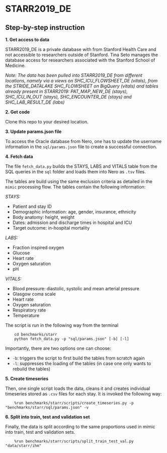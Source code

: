 # STARR2019_DE

## Step-by-step instruction

**1. Get access to data**

STARR2019_DE is a private database with from Stanford Health Care and not accessible
to researchers outside of Stanford. Tina Seto manages the database access for
researchers associated with the Stanford School of Medicine.

*Note: The data has been pulled into STARR2019_DE from different locations, namely via a views* 
*on SHC_ICU_FLOWSHEET_DE (vitals), from the STRIDE_DATALAKE SHC_FLOWSHEET on BigQuery (vitals) and*
*tables already present in STARR2019: PAT_MAP_NEW_DE (stays), SHC_ICU_IN_OUT (stays),* 
*SHC_ENCOUNTER_DE (stays) and SHC_LAB_RESULT_DE (labs)*
   
**2. Get code**
    
Clone this repo to your desired location.

    
**3. Update params.json file**

To access the Oracle database from Nero, one has to update the username information
in the `sql/params.json` file to create a successful connection.

**4. Fetch data**

The file `fetch_data.py` builds the STAYS, LABS and VITALS table from the SQL queries
in the `sql` folder and loads them into Nero as `.tsv` files.

The tables are build using the same exclusion criteria as detailed in the `mimic`
processing flow. The tables contain the following information:

*STAYS:*
- Patient and stay ID
- Demographic information: age, gender, insurance, ethnicity
- Body anatomy: height, weight
- Dates: admission and discharge times in hospital and ICU
- Target outcome: in-hospital mortality
    
*LABS:*
- Fraction inspired oxygen
- Glucose
- Heart rate
- Oxygen saturation
- pH
    
*VITALS:*
- Blood pressure: diastolic, systolic and mean arterial pressure
- Glasgow coma scale
- Heart rate
- Oxygen saturation
- Respiratory rate
- Temperature
    
The script is run in the following way from the terminal

        cd benchmarks/starr
        python fetch_data.py -p "sql/params.json" [-b] [-l]

Importantly, there are two options one can choose:
- `-b`: triggers the script to first build the tables from scratch again
- `-l`: suppresses the loading of the tables (in case one only wants to rebuild the tables)

**5. Create timeseries**

Then, one single script loads the data, cleans it and creates individual timeseries
stored as `.csv` files for each stay. It is invoked the following way: 

        %run benchmarks/starr/scripts/create_timeseries.py -p "benchmarks/starr/sql/params.json" -v

**6. Split into train, test and validation set**

Finally, the data is split according to the same proportions used in mimic into train, test
and validation sets. 

        %run benchmarks/starr/scripts/split_train_test_val.py "data/starr/ihm"
        
        